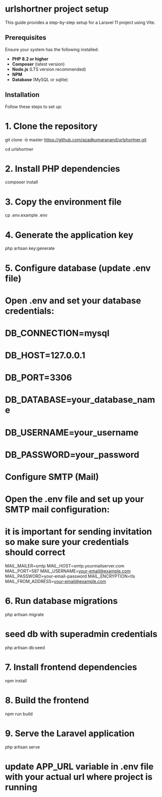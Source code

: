 # urlshortner project setup

This guide provides a step-by-step setup for a Laravel 11 project using Vite.  

## Prerequisites  
Ensure your system has the following installed:  

- **PHP 8.2 or higher**  
- **Composer** (latest version)  
- **Node.js** (LTS version recommended)  
- **NPM**  
- **Database** (MySQL or sqlite)  

## Installation  

Follow these steps to set up:

# 1. Clone the repository
git clone -b master https://github.com/azadkumaranand/urlshortner.git

cd urlshortner

# 2. Install PHP dependencies
composer install

# 3. Copy the environment file
cp .env.example .env

# 4. Generate the application key
php artisan key:generate

# 5. Configure database (update .env file)
# Open .env and set your database credentials:
# DB_CONNECTION=mysql
# DB_HOST=127.0.0.1
# DB_PORT=3306
# DB_DATABASE=your_database_name
# DB_USERNAME=your_username
# DB_PASSWORD=your_password

# Configure SMTP (Mail)

# Open the .env file and set up your SMTP mail configuration:
# it is important for sending invitation so make sure your credentials should correct 

MAIL_MAILER=smtp
MAIL_HOST=smtp.yourmailserver.com
MAIL_PORT=587
MAIL_USERNAME=your-email@example.com
MAIL_PASSWORD=your-email-password
MAIL_ENCRYPTION=tls
MAIL_FROM_ADDRESS=your-email@example.com

# 6. Run database migrations
php artisan migrate

# seed db with superadmin credentials 

php artisan db:seed

# 7. Install frontend dependencies
npm install

# 8. Build the frontend
npm run build

# 9. Serve the Laravel application
php artisan serve

# update APP_URL variable in .env file with your actual url where project is running 

